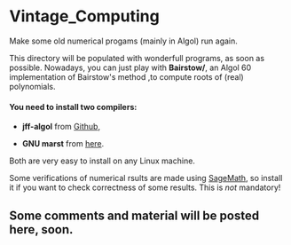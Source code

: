 # Vintage_Computing

Make some old numerical progams (mainly in Algol) run again.

This directory will be populated with wonderfull programs, as soon as possible.
Nowadays, you can just play with **Bairstow/**, an Algol 60 implementation of
Bairstow's method ,to compute roots of (real) polynomials.


#### You need to install two compilers:

* **jff-algol** from [Github](https://github.com/JvanKatwijk/algol-60-compiler),

* **GNU marst** from [here](https://www.gnu.org/software/marst/).

Both are very easy to install on any Linux machine.

Some verifications of numerical rsults are made using [SageMath](http://www.sagemath.org/), so install it if you want to check correctness of some results. This is *not* mandatory!

## Some comments and material will be posted here, soon.
